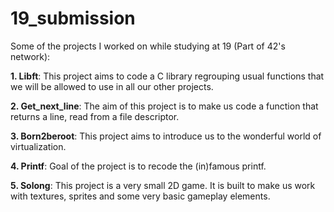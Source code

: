 # 19_submission

Some of the projects I worked on while studying at 19 (Part of 42's network):

**1. Libft**: This project aims to code a C library regrouping usual functions that we will be allowed to use in all our other projects.

**2. Get_next_line**: The aim of this project is to make us code a function that returns a line, read from a file descriptor.

**3. Born2beroot**: This project aims to introduce us to the wonderful world of virtualization.

**4. Printf**: Goal of the project is to recode the (in)famous printf.

**5. Solong**: This project is a very small 2D game. It is built to make us work with textures, sprites and some very basic gameplay elements.
